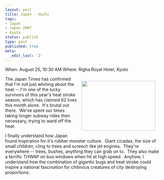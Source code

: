```yaml
---
layout: post
title: Japan - Hachi
tags:
- Japan
- Japan 2007
- Kyoto
status: publish
type: post
published: true
meta:
  _edit_last: '2'
---
```

When: August 25, 10:30 AM
Where: Righa Royal Hotel, Kyoto

<img src="http://farm2.static.flickr.com/1239/1264891135_aa07a3882d_m.jpg" align="right" height="161" hspace="15" vspace="15" width="240" />The Japan Times has confirmed that I'm not just whining about the heat -- I'm one of the lucky survivors of this year's heat stroke season, which has claimed 62 lives this month alone.  It's brutal out there.  We've spent our times taking longer subway rides then necessary, trying to ward off the heat.

I finally understand how Japan found inspiration for it's rubber monster culture.  Giant cicadas, the size of small children, cling to trees and screech like jet engines.  They're everywhere -- trees, bushes, anything they can grab on to.  They also make a terrific THWAP on bus windows when hit at high speed.  Anyhow, I understand how the combination of gigantic bugs and heat stroke could inspire a national fascination for chitinous creatures of city destroying proportions.
